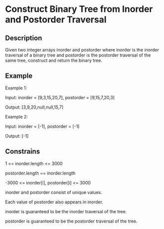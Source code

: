 # Construct Binary Tree from Inorder and Postorder Traversal

## Description

Given two integer arrays inorder and postorder where inorder is the inorder traversal of a binary tree and postorder is the postorder traversal of the same tree, construct and return the binary tree.


## Example 

Example 1: 

Input: inorder = [9,3,15,20,7], postorder = [9,15,7,20,3]

Output: [3,9,20,null,null,15,7]

Example 2:

Input: inorder = [-1], postorder = [-1]

Output: [-1]

## Constrains

1 <= inorder.length <= 3000

postorder.length == inorder.length

-3000 <= inorder[i], postorder[i] <= 3000

inorder and postorder consist of unique values.

Each value of postorder also appears in inorder.

inorder is guaranteed to be the inorder traversal of the tree.

postorder is guaranteed to be the postorder traversal of the tree.

